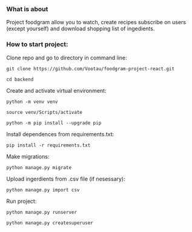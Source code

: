 ### What is about

Project foodgram allow you to watch, create recipes
subscribe on users (except yourself)
and download shopping list of ingedients.

### How to start project:

Clone repo and go to directory in command line:

```
git clone https://github.com/Vootau/foodgram-project-react.git
```

```
cd backend
```

Create and activate virtual environment:

```
python -m venv venv
```

```
source venv/Scripts/activate
```

```
python -m pip install --upgrade pip
```

Install dependences from requirements.txt:

```
pip install -r requirements.txt
```

Make migrations:

```
python manage.py migrate
```

Upload ingerdients from .csv file (if nesessary):

```
python manage.py import csv
```

Run project:

```
python manage.py runserver

python manage.py createsuperuser
```

